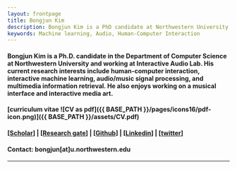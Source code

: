 ```yaml
---
layout: frontpage
title: Bongjun Kim
description: Bongjun Kim is a PhD candidate at Northwestern University. 
keywords: Machine learning, Audio, Human-Computer Interaction
---
```


#### Bongjun Kim is a Ph.D. candidate in the Department of Computer Science at Northwestern University and working at Interactive Audio Lab. His current research interests include human-computer interaction, interactive machine learning, audio/music signal processing, and multimedia information retrieval. He also enjoys working on a musical interface and interactive media art.

#### [curriculum vitae ![CV as pdf]({{ BASE_PATH }}/pages/icons16/pdf-icon.png)]({{ BASE_PATH }}/assets/CV.pdf)<br/>

#### [[Scholar](https://scholar.google.com/citations?user=s5RiD14AAAAJ&hl=en&oi=ao)] | [[Research gate](https://www.researchgate.net/profile/Bongjun_Kim3)] | [[Github](https://github.com/bongjun)] | [[Linkedin](https://www.linkedin.com/in/bongjun-kim-3594334b/)] | [[twitter](https://twitter.com/iambongjun)]

#### Contact: bongjun[at]u.northwestern.edu

---



<!-- <div class="container">
<h4><a name="contact"></a>contact</h4>
    <div class="row-fluid">
        <div class="span5">
            Bongjun Kim<br/>
            Email: bongjun at u.northwestern.edu[<br/>
        </div>
        <div class="span2">
        <a href="../assets/headshot.jpg">
            <img src="../assets/headshot.jpg"
                  title="Blue Ham" alt="Blue Ham"/></a>
        </div>
    </div>
</div> -->

<!-- <div class="navbar">
  <div class="navbar-inner">
      <ul class="nav">
          <li><a href="{{ BASE_PATH }}/assets/CV.pdf">cv</a></li>
          <li><a href="https://github.com/bongjun">GitHub</a></li>
          <li><a href="https://twitter.com/iambongjun">Twitter (@iambongjun)</a></li>
      </ul>
  </div>
</div> -->